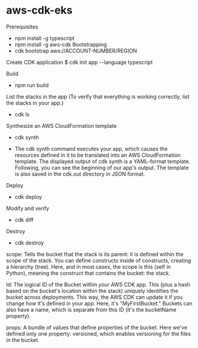 # aws-cdk-eks

Prerequisites 
- npm install -g typescript
- npm install -g aws-cdk
Bootstrapping
- cdk bootstrap aws://ACCOUNT-NUMBER/REGION

Create CDK application
    $ cdk init app --language typescript

Build 
- npm run build

List the stacks in the app (To verify that everything is working correctly, list the stacks in your app.)
- cdk ls

Synthesize an AWS CloudFormation template
- cdk synth
* The cdk synth command executes your app, which causes the resources defined in it to be translated into an AWS CloudFormation template. The displayed output of cdk synth is a YAML-format template. Following, you can see the beginning of our app's output. The template is also saved in the cdk.out directory in JSON format.


Deploy
- cdk deploy


Modify and verify
- cdk diff

Destroy
- cdk destroy

scope: Tells the bucket that the stack is its parent: it is defined within the scope of the stack. You can define constructs inside of constructs, creating a hierarchy (tree). Here, and in most cases, the scope is this (self in Python), meaning the construct that contains the bucket: the stack.

Id: The logical ID of the Bucket within your AWS CDK app. This (plus a hash based on the bucket's location within the stack) uniquely identifies the bucket across deployments. This way, the AWS CDK can update it if you change how it's defined in your app. Here, it's "MyFirstBucket." Buckets can also have a name, which is separate from this ID (it's the bucketName property).

props: A bundle of values that define properties of the bucket. Here we've defined only one property: versioned, which enables versioning for the files in the bucket.